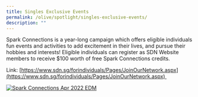 ```yaml
---
title: Singles Exclusive Events
permalink: /olive/spotlight/singles-exclusive-events/
description: ""
---
```

Spark Connections is a year-long campaign which offers eligible individuals fun events and activities to add excitement in their lives, and pursue their hobbies and interests! Eligible individuals can register as SDN Website members to receive $100 worth of free Spark Connections credits.

Link: [https://www.sdn.sg/forindividuals/Pages/JoinOurNetwork.aspx](https://www.sdn.sg/forindividuals/Pages/JoinOurNetwork.aspx) 

[![Spark Connections Apr 2022 EDM](/images/spark-connections-apr-2022-edm.jpeg)](https://attractions.changirecommends.com/ticket/city/Spark%20Connections%20Singapore/162/1)